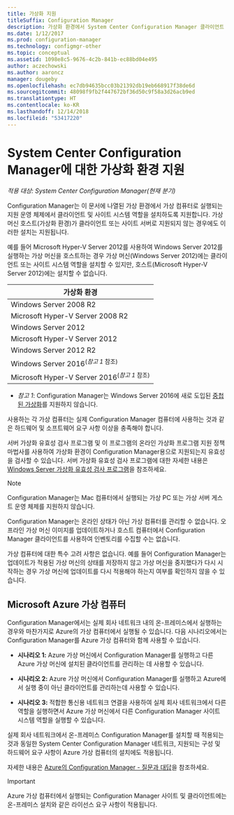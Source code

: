 ```yaml
---
title: 가상화 지원
titleSuffix: Configuration Manager
description: 가상화 환경에서 System Center Configuration Manager 클라이언트 및 사이트 시스템 역할을 설치하기 위한 요구 사항을 가져옵니다.
ms.date: 1/12/2017
ms.prod: configuration-manager
ms.technology: configmgr-other
ms.topic: conceptual
ms.assetid: 1098e8c5-9676-4c2b-841b-ec88bd04e495
author: aczechowski
ms.author: aaroncz
manager: dougeby
ms.openlocfilehash: ec7db94635bcc03b21392db19eb668917f38de6d
ms.sourcegitcommit: 48098f9fb2f447672bf36d50c9f58a3d26acb9ed
ms.translationtype: HT
ms.contentlocale: ko-KR
ms.lasthandoff: 12/14/2018
ms.locfileid: "53417220"
---
```

# <a name="support-for-virtualization-environments-for-system-center-configuration-manager"></a>System Center Configuration Manager에 대한 가상화 환경 지원

*적용 대상: System Center Configuration Manager(현재 분기)*

Configuration Manager는 이 문서에 나열된 가상 환경에서 가상 컴퓨터로 실행되는 지원 운영 체제에서 클라이언트 및 사이트 시스템 역할을 설치하도록 지원합니다. 가상 머신 호스트(가상화 환경)가 클라이언트 또는 사이트 서버로 지원되지 않는 경우에도 이러한 설치는 지원됩니다.  

 예를 들어 Microsoft Hyper-V Server 2012를 사용하여 Windows Server 2012를 실행하는 가상 머신을 호스트하는 경우 가상 머신(Windows Server 2012)에는 클라이언트 또는 사이트 시스템 역할을 설치할 수 있지만, 호스트(Microsoft Hyper-V Server 2012)에는 설치할 수 없습니다.  


|            가상화 환경             |
|---------------------------------------------------|
|              Windows Server 2008 R2               |
|         Microsoft Hyper-V Server 2008 R2          |
|                Windows Server 2012                |
|           Microsoft Hyper-V Server 2012           |
|              Windows Server 2012 R2               |
|   Windows Server 2016<sup>(*참고 1* 참조)</sup>   |
| Microsoft Hyper-V Server 2016<sup>(*참고 1* 참조) |

-  *참고 1*: Configuration Manager는 Windows Server 2016에 새로 도입된 [중첩된 가상화](https://technet.microsoft.com/windows-server-docs/compute/hyper-v/what-s-new-in-hyper-v-on-windows#a-namebkmknestedanested-virtualization-new)를 지원하지 않습니다.


 사용하는 각 가상 컴퓨터는 실제 Configuration Manager 컴퓨터에 사용하는 것과 같은 하드웨어 및 소프트웨어 요구 사항 이상을 충족해야 합니다.  

 서버 가상화 유효성 검사 프로그램 및 이 프로그램의 온라인 가상화 프로그램 지원 정책 마법사를 사용하여 가상화 환경이 Configuration Manager용으로 지원되는지 유효성을 검사할 수 있습니다. 서버 가상화 유효성 검사 프로그램에 대한 자세한 내용은 [Windows Server 가상화 유효성 검사 프로그램](https://www.windowsservercatalog.com/svvp.aspx)을 참조하세요.  

> [!NOTE]  
>  Configuration Manager는 Mac 컴퓨터에서 실행되는 가상 PC 또는 가상 서버 게스트 운영 체제를 지원하지 않습니다.  

Configuration Manager는 온라인 상태가 아닌 가상 컴퓨터를 관리할 수 없습니다. 오프라인 가상 머신 이미지를 업데이트하거나 호스트 컴퓨터에서 Configuration Manager 클라이언트를 사용하여 인벤토리를 수집할 수는 없습니다.  

가상 컴퓨터에 대한 특수 고려 사항은 없습니다. 예를 들어 Configuration Manager는 업데이트가 적용된 가상 머신의 상태를 저장하지 않고 가상 머신을 중지했다가 다시 시작하는 경우 가상 머신에 업데이트를 다시 적용해야 하는지 여부를 확인하지 않을 수 있습니다.  

##  <a name="bkmk_Azure"></a> Microsoft Azure 가상 컴퓨터  
 Configuration Manager에서는 실제 회사 네트워크 내의 온-프레미스에서 실행하는 경우와 마찬가지로 Azure의 가상 컴퓨터에서 실행될 수 있습니다. 다음 시나리오에서는 Configuration Manager를 Azure 가상 컴퓨터와 함께 사용할 수 있습니다.  

-   **시나리오 1:** Azure 가상 머신에서 Configuration Manager를 실행하고 다른 Azure 가상 머신에 설치된 클라이언트를 관리하는 데 사용할 수 있습니다.  

-   **시나리오 2:** Azure 가상 머신에서 Configuration Manager를 실행하고 Azure에서 실행 중이 아닌 클라이언트를 관리하는데 사용할 수 있습니다.  

-   **시나리오 3:** 적합한 통신용 네트워크 연결을 사용하여 실제 회사 네트워크에서 다른 역할을 실행하면서 Azure 가상 머신에서 다른 Configuration Manager 사이트 시스템 역할을 실행할 수 있습니다.  

실제 회사 네트워크에서 온-프레미스 Configuration Manager를 설치할 때 적용되는 것과 동일한 System Center Configuration Manager 네트워크, 지원되는 구성 및 하드웨어 요구 사항이 Azure 가상 컴퓨터의 설치에도 적용됩니다.  

자세한 내용은 [Azure의 Configuration Manager - 질문과 대답](/sccm/core/understand/configuration-manager-on-azure)을 참조하세요.

> [!IMPORTANT]  
>  Azure 가상 컴퓨터에서 실행되는 Configuration Manager 사이트 및 클라이언트에는 온-프레미스 설치와 같은 라이선스 요구 사항이 적용됩니다.  
